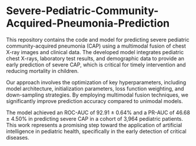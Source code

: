 # Severe-Pediatric-Community-Acquired-Pneumonia-Prediction

This repository contains the code and model for predicting severe pediatric community-acquired pneumonia (CAP) using a multimodal fusion of chest X-ray images and clinical data. The developed model integrates pediatric chest X-rays, laboratory test results, and demographic data to provide an early prediction of severe CAP, which is critical for timely intervention and reducing mortality in children.

Our approach involves the optimization of key hyperparameters, including model architecture, initialization parameters, loss function weighting, and down-sampling strategies. By employing multimodal fusion techniques, we significantly improve prediction accuracy compared to unimodal models.

The model achieved an ROC-AUC of 92.91 ± 0.64% and a PR-AUC of 46.68 ± 4.50% in predicting severe CAP in a cohort of 3,964 pediatric patients. This work represents a promising step toward the application of artificial intelligence in pediatric health, specifically in the early detection of critical diseases.
